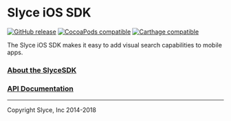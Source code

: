 Slyce iOS SDK
==============

[![GitHub release](https://img.shields.io/github/release/Slyce-Inc/Slyce-iOS-SDK.svg?style=flat)](https://github.com/Slyce-Inc/Slyce-iOS-SDK/releases)
[![CocoaPods compatible](https://img.shields.io/cocoapods/v/Slyce-iOS-SDK.svg)](https://cocoapods.org/pods/Slyce-iOS-SDK)
[![Carthage compatible](https://img.shields.io/badge/Carthage-compatible-4BC51D.svg?style=flat)](https://github.com/Carthage/Carthage)

The Slyce iOS SDK makes it easy to add visual search capabilities to mobile apps.

### [About the SlyceSDK](https://docs.slyce.it)

### [API Documentation](http://htmlpreview.github.io/?https://github.com/Slyce-Inc/Slyce-iOS-SDK/blob/5.3.1/Documentation/html/index.html)

---

Copyright Slyce, Inc 2014-2018

<!-- Official release -->
<!--[![GitHub release](https://img.shields.io/github/release/Slyce-Inc/Slyce-iOS-SDK.svg?style=flat)](https://github.com/Slyce-Inc/Slyce-iOS-SDK/releases)-->
<!-- Pre release -->
<!--[![GitHub release](https://img.shields.io/github/release/Slyce-Inc/Slyce-iOS-SDK/all.svg?style=flat-square)](https://github.com/Slyce-Inc/Slyce-iOS-SDK/releases)-->
